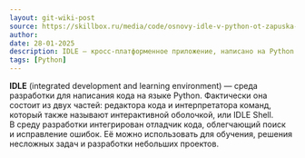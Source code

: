 ```yaml
---
layout: git-wiki-post
source: https://skillbox.ru/media/code/osnovy-idle-v-python-ot-zapuska-do-pervoy-programmy/
author: 
date: 28-01-2025
description: IDLE — кросс-платформенное приложение, написано на Python и Tkinter — библиотеке для создания графических пользовательских интерфейсов (GUI).
tags: [Python]
---
```

**IDLE** (integrated development and learning environment) — среда разработки для написания кода на языке Python. Фактически она состоит из двух частей: редактора кода и интерпретатора команд, который также называют интерактивной оболочкой, или IDLE Shell. В среду разработки интегрирован отладчик кода, облегчающий поиск и исправление ошибок. Её можно использовать для обучения, решения несложных задач и разработки небольших проектов.

